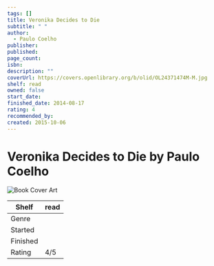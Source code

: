 ```yaml
---
tags: []
title: Veronika Decides to Die
subtitle: " "
author:
  - Paulo Coelho
publisher: 
published: 
page_count: 
isbn: 
description: ""
coverUrl: https://covers.openlibrary.org/b/olid/OL24371474M-M.jpg
shelf: read
owned: false
start_date: 
finished_date: 2014-08-17
rating: 4
recommended_by: 
created: 2015-10-06
---
```


# Veronika Decides to Die by Paulo Coelho

![Book Cover Art](https://covers.openlibrary.org/b/olid/OL24371474M-M.jpg)

| Shelf | read |
| --- | --- |
| Genre |  |
| Started |  |
| Finished |  |
| Rating | 4/5 |

